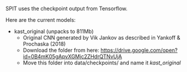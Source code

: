 SPIT uses the checkpoint output from Tensorflow.  

Here are the current models:

* kast_original (unpacks to 811Mb)
  * Original CNN generated by Vik Jankov as described in Yankoff & Prochaska (2018)
  * Download the folder from here: https://drive.google.com/open?id=0B4mK05gApvXGMjc2ZHdrQTNvUjA
  * Move this folder into data/checkpoints/ and name it *kast_original*
